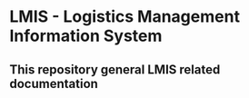 # LMIS - Logistics Management Information System

## This repository general LMIS related documentation
